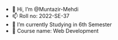 - 👋 Hi, I’m @Muntazir-Mehdi
- 📫 Roll no: 2022-SE-37
- 🌱 I’m currently Studying in 6th Semester
- 💞️ Course name: Web Development
